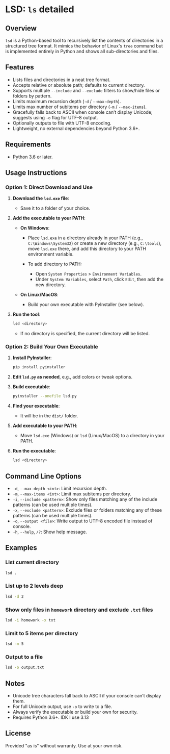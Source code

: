 # LSD: `ls` detailed

## Overview

`lsd` is a Python-based tool to recursively list the contents of directories in a structured tree format. It mimics the behavior of Linux's `tree` command but is implemented entirely in Python and shows all sub-directories and files.

## Features

* Lists files and directories in a neat tree format.
* Accepts relative or absolute path; defaults to current directory.
* Supports multiple `--include` and `--exclude` filters to show/hide files or folders by pattern.
* Limits maximum recursion depth (`-d` / `--max-depth`).
* Limits max number of subitems per directory (`-m` / `--max-items`).
* Gracefully falls back to ASCII when console can’t display Unicode; suggests using `-o` flag for UTF-8 output.
* Optionally outputs to file with UTF-8 encoding.
* Lightweight, no external dependencies beyond Python 3.6+.

## Requirements

* Python 3.6 or later.

## Usage Instructions

### Option 1: Direct Download and Use

1. **Download the `lsd.exe` file**:

   * Save it to a folder of your choice.

2. **Add the executable to your PATH**:

   * **On Windows**:

     * Place `lsd.exe` in a directory already in your PATH (e.g., `C:\Windows\System32`) or create a new directory (e.g., `C:\tools`), move `lsd.exe` there, and add this directory to your PATH environment variable.
     * To add directory to PATH:

       * Open `System Properties` > `Environment Variables`.
       * Under `System Variables`, select `Path`, click `Edit`, then add the new directory.

   * **On Linux/MacOS**:

     * Build your own executable with PyInstaller (see below).

3. **Run the tool**:

   ```bash
   lsd <directory>
   ```

   * If no directory is specified, the current directory will be listed.

### Option 2: Build Your Own Executable

1. **Install PyInstaller**:

   ```bash
   pip install pyinstaller
   ```

2. **Edit `lsd.py` as needed**, e.g., add colors or tweak options.

3. **Build executable**:

   ```bash
   pyinstaller --onefile lsd.py
   ```

4. **Find your executable**:

   * It will be in the `dist/` folder.

5. **Add executable to your PATH**:

   * Move `lsd.exe` (Windows) or `lsd` (Linux/MacOS) to a directory in your PATH.

6. **Run the executable**:

   ```bash
   lsd <directory>
   ```

## Command Line Options

* `-d`, `--max-depth <int>`: Limit recursion depth.
* `-m`, `--max-items <int>`: Limit max subitems per directory.
* `-i`, `--include <pattern>`: Show only files matching any of the include patterns (can be used multiple times).
* `-x`, `--exclude <pattern>`: Exclude files or folders matching any of these patterns (can be used multiple times).
* `-o`, `--output <file>`: Write output to UTF-8 encoded file instead of console.
* `-h`, `--help`, `/?`: Show help message.

## Examples

### List current directory

```bash
lsd .
```

### List up to 2 levels deep

```bash
lsd -d 2
```

### Show only files in `homework` directory and exclude `.txt` files

```bash
lsd -i homework -x txt
```

### Limit to 5 items per directory

```bash
lsd -m 5
```

### Output to a file

```bash
lsd -o output.txt
```

## Notes

* Unicode tree characters fall back to ASCII if your console can’t display them.
* For full Unicode output, use `-o` to write to a file.
* Always verify the executable or build your own for security.
* Requires Python 3.6+. IDK I use 3.13

## License

Provided "as is" without warranty. Use at your own risk.
